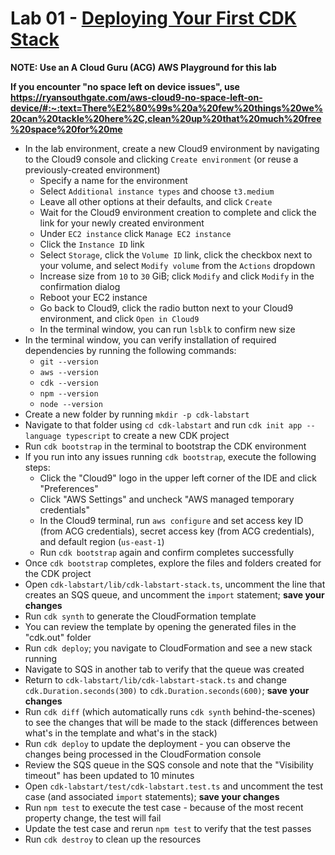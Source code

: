 # Lab 01 - [Deploying Your First CDK Stack](https://learn.acloud.guru/handson/af3de00d-c096-4df1-94a6-6ffbe772b601)

**NOTE: Use an A Cloud Guru (ACG) AWS Playground for this lab**

**If you encounter "no space left on device issues", use https://ryansouthgate.com/aws-cloud9-no-space-left-on-device/#:~:text=There%E2%80%99s%20a%20few%20things%20we%20can%20tackle%20here%2C,clean%20up%20that%20much%20free%20space%20for%20me**

* In the lab environment, create a new Cloud9 environment by navigating to the Cloud9 console and clicking `Create environment` (or reuse a previously-created environment)
    - Specify a name for the environment
    - Select `Additional instance types` and choose `t3.medium`
    - Leave all other options at their defaults, and click `Create`
    - Wait for the Cloud9 environment creation to complete and click the link for your newly created environment
    - Under `EC2 instance` click `Manage EC2 instance`
    - Click the `Instance ID` link
    - Select `Storage`, click the `Volume ID` link, click the checkbox next to your volume, and select `Modify volume` from the `Actions` dropdown
    - Increase size from `10` to `30` GiB; click `Modify` and click `Modify` in the confirmation dialog
    - Reboot your EC2 instance
    - Go back to Cloud9, click the radio button next to your Cloud9 environment, and click `Open in Cloud9`
    - In the terminal window, you can run `lsblk` to confirm new size
* In the terminal window, you can verify installation of required dependencies by running the following commands:
    * `git --version`
    * `aws --version`
    * `cdk --version`
    * `npm --version`
    * `node --version`
* Create a new folder by running `mkdir -p cdk-labstart`
* Navigate to that folder using `cd cdk-labstart` and run `cdk init app --language typescript` to create a new CDK project
* Run `cdk bootstrap` in the terminal to bootstrap the CDK environment
* If you run into any issues running `cdk bootstrap`, execute the following steps:
    * Click the "Cloud9" logo in the upper left corner of the IDE and click "Preferences"
    * Click "AWS Settings" and uncheck "AWS managed temporary credentials"
    * In the Cloud9 terminal, run `aws configure` and set access key ID (from ACG credentials), secret access key (from ACG credentials), and default region (`us-east-1`)
    * Run `cdk bootstrap` again and confirm completes successfully
* Once `cdk bootstrap` completes, explore the files and folders created for the CDK project
* Open `cdk-labstart/lib/cdk-labstart-stack.ts`, uncomment the line that creates an SQS queue, and uncomment the `import` statement; **save your changes**
* Run `cdk synth` to generate the CloudFormation template
* You can review the template by opening the generated files in the "cdk.out" folder
* Run `cdk deploy`; you navigate to CloudFormation and see a new stack running
* Navigate to SQS in another tab to verify that the queue was created
* Return to `cdk-labstart/lib/cdk-labstart-stack.ts` and change `cdk.Duration.seconds(300)` to `cdk.Duration.seconds(600)`; **save your changes**
* Run `cdk diff` (which automatically runs `cdk synth` behind-the-scenes) to see the changes that will be made to the stack (differences between what's in the template and what's in the stack)
* Run `cdk deploy` to update the deployment - you can observe the changes being processed in the CloudFormation console
* Review the SQS queue in the SQS console and note that the "Visibility timeout" has been updated to 10 minutes
* Open `cdk-labstart/test/cdk-labstart.test.ts` and uncomment the test case (and associated `import` statements); **save your changes**
* Run `npm test` to execute the test case - because of the most recent property change, the test will fail
* Update the test case and rerun `npm test` to verify that the test passes
* Run `cdk destroy` to clean up the resources
